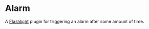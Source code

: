 # Alarm

A [Flashlight](http://flashlight.nateparrott.com/) plugin for triggering an alarm after some amount of time.
